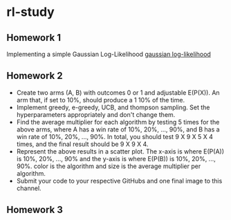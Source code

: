 # rl-study

## Homework 1

Implementing a simple Gaussian Log-Likelihood
[gaussian log-likelihood](https://spinningup.openai.com/en/latest/spinningup/exercises.html#problem-set-1-basics-of-implementation)

## Homework 2

- Create two arms (A, B) with outcomes 0 or 1 and adjustable E(P(X)). An arm that, if set to 10%, should produce a 1 10% of the time.
- Implement greedy, e-greedy, UCB, and thompson sampling. Set the hyperparameters appropriately and don't change them.
- Find the average multiplier for each algorithm by testing 5 times for the above arms, where A has a win rate of 10%, 20%, ..., 90%, and B has a win rate of 10%, 20%, ..., 90%. In total, you should test 9 X 9 X 5 X 4 times, and the final result should be 9 X 9 X 4.
- Represent the above results in a scatter plot. The x-axis is where E(P(A)) is 10%, 20%, ..., 90% and the y-axis is where E(P(B)) is 10%, 20%, ..., 90%. color is the algorithm and size is the average multiplier per algorithm.
- Submit your code to your respective GitHubs and one final image to this channel.

## Homework 3
